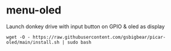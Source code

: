 # menu-oled

Launch donkey drive with input button on GPIO & oled as display


    wget -O - https://raw.githubusercontent.com/gsbigbear/picar-oled/main/install.sh | sudo bash
